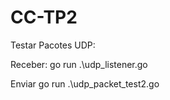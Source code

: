 # CC-TP2

Testar Pacotes UDP:


Receber:
go run .\udp_listener.go

Enviar
go run .\udp_packet_test2.go